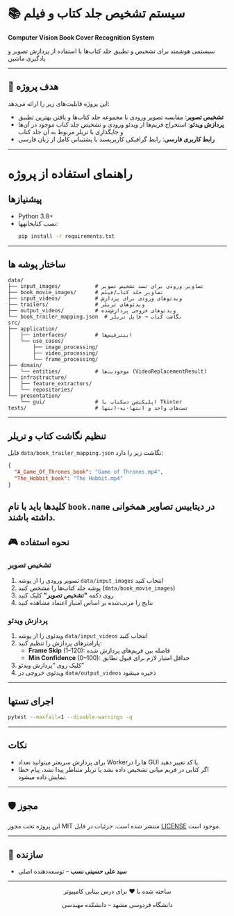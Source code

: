 # 📚 سیستم تشخیص جلد کتاب و فیلم  
**Computer Vision Book Cover Recognition System**

سیستمی هوشمند برای تشخیص و تطبیق جلد کتاب‌ها با استفاده از پردازش تصویر و یادگیری ماشین

---

## 🎯 هدف پروژه  
این پروژه قابلیت‌های زیر را ارائه می‌دهد:  
- **تشخیص تصویر**: مقایسه تصویر ورودی با مجموعه جلد کتاب‌ها و یافتن بهترین تطبیق  
- **پردازش ویدئو**: استخراج فریم‌ها از ویدئو ورودی و تشخیص جلد کتاب‌ موجود در آن‌ها و جایگذاری با تریلر مربوط به آن جلد کتاب  
- **رابط کاربری فارسی**: رابط گرافیکی کاربرپسند با پشتیبانی کامل از زبان فارسی  

---

# راهنمای استفاده از پروژه

## پیشنیازها

- Python 3.8+
- نصب کتابخانهها:
  ```bash
  pip install -r requirements.txt
  ```

---

## ساختار پوشه ها

```
data/
├── input_images/           # تصاویر ورودی برای تست تشخیص تصویر
├── book_movie_images/      # تصاویر جلد کتاب/فیلم
├── input_videos/           # ویدئوهای ورودی برای پردازش
├── trailers/               # ویدئوهای تریلر
├── output_videos/          # ویدئوهای خروجی پردازش‌شده
└── book_trailer_mapping.json  # نگاشت کتاب → فایل تریلر
src/
├── application/
│   ├── interfaces/         # اینترفیس‌ها
│   └── use_cases/
│       ├── image_processing/
│       ├── video_processing/
│       └── frame_processing/
├── domain/
│   └── entities/           # موجودیت‌ها (VideoReplacementResult)
├── infrastructure/
│   ├── feature_extractors/
│   └── repositories/
└── presentation/
    └── gui/                # اپلیکیشن دسکتاپ با Tkinter
tests/                      # تست‌های واحد و انتها-به-انتها
```

---

## تنظیم نگاشت کتاب و تریلر

فایل `data/book_trailer_mapping.json` نگاشت زیر را دارد:

```json
{
  "A_Game_Of_Thrones_book": "Game of Thrones.mp4",
  "The_Hobbit_book": "The Hobbit.mp4"
}
```

کلیدها باید با نام `book.name` در دیتابیس تصاویر همخوانی داشته باشند.
---
## 🎮 نحوه استفاده  

### تشخیص تصویر  
1. تصویر ورودی را از پوشه `data/input_images` انتخاب کنید  
2. پوشه جلد کتاب‌ها را مشخص کنید (`data/book_movie_images`)  
3. روی دکمه **"تشخیص تصویر"** کلیک کنید  
4. نتایج را مرتب‌شده بر اساس امتیاز اعتماد مشاهده کنید  

### پردازش ویدئو  
1. ویدئوی را از پوشه `data/input_videos` انتخاب کنید  
2. پارامترهای پردازش را تنظیم کنید:  
   - **Frame Skip** (1–120): فاصله بین فریم‌های پردازش شده  
   - **Min Confidence** (0–100): حداقل امتیاز لازم برای قبول تطابق 
3. کلیک روی “پردازش ویدئو”  
4. ویدئوی خروجی در `data/output_videos` ذخیره میشود  

---

## اجرای تستها

```bash
pytest --maxfail=1 --disable-warnings -q
```

---

## نکات

- برای پردازش سریعتر میتوانید تعداد Workerها را در GUI یا کد تغییر دهید.
- اگر کتابی در فریم میانی تشخیص داده نشد یا تریلر متناظر پیدا نشد، پیام خطا نمایش داده میشود.

---

## 🛡️ مجوز

این پروژه تحت مجوز MIT منتشر شده است. جزئیات در فایل [LICENSE](LICENSE) موجود است.

---

## 👥 سازنده

- **سید علی حسینی نسب** – توسعه‌دهنده اصلی

---

<div align="center">
  <p>ساخته شده با ❤️ برای درس بینایی کامپیوتر</p>
  <p>دانشگاه فردوسی مشهد – دانشکده مهندسی</p>
</div>
